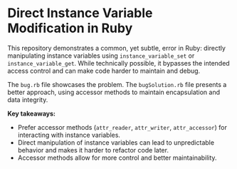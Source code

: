 # Direct Instance Variable Modification in Ruby

This repository demonstrates a common, yet subtle, error in Ruby: directly manipulating instance variables using `instance_variable_set` or `instance_variable_get`. While technically possible, it bypasses the intended access control and can make code harder to maintain and debug.

The `bug.rb` file showcases the problem.  The `bugSolution.rb` file presents a better approach, using accessor methods to maintain encapsulation and data integrity.

**Key takeaways:**

* Prefer accessor methods (`attr_reader`, `attr_writer`, `attr_accessor`) for interacting with instance variables.
* Direct manipulation of instance variables can lead to unpredictable behavior and makes it harder to refactor code later.
* Accessor methods allow for more control and better maintainability.
